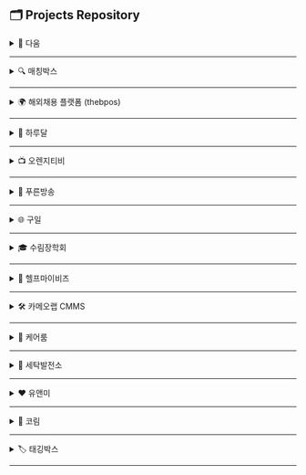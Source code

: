 ## 🗂️ Projects Repository

<details markdown="1">
    <summary>📌 다움</summary>
    <a href="https://github.com/Gryard-Company/Daum">다움 (추모공간) - GitHub Repository</a> <br />
    <a href="https://github.com/Gryard-Company/Daum-Home">다움 (홈페이지) - GitHub Repository</a> <br />
    <a href="#">다움 - Web Site</a>
</details>

---

<details markdown="1">
    <summary>🔍 매칭박스</summary>
    <a href="https://github.com/Gryard-Company/Matching-Box">매칭박스 - GitHub Repository</a> <br />
    <a href="http://175.118.126.104:40004/">매칭박스 - Web Site</a>
</details>

---

<details markdown="1">
    <summary>🌍 해외채용 플랫폼 (thebpos)</summary>
    <a href="https://github.com/Gryard-Company/2STO">해외채용 플랫폼 (thebpos) - GitHub Repository</a> <br />
    <a href="http://thebpos.com/">해외채용 플랫폼 (thebpos) - Web Site</a>
</details>

---

<details markdown="1">
    <summary>🌙 하루달</summary>
    <a href="https://github.com/Gryard-Company/Harudal-FrontEnd">하루달 (Web) - GitHub Repository</a> <br />
    <a href="https://github.com/Gryard-Company/Harudal-BackEnd">하루달 (Server) - GitHub Repository</a> <br />
    <a href="https://github.com/Gryard-Company/Harudal-AI">하루달 (AI) - GitHub Repository</a> <br />
    <a href="#">하루달 - Web Site</a>
</details>

---

<details markdown="1">
    <summary>📺 오렌지티비</summary>
    <a href="https://github.com/Gryard-Company/OrangeTB">오렌지티비 - GitHub Repository</a> <br />
    <a href="https://orangetb.com/">오렌지티비 - Web Site</a>
</details>

---

<details markdown="1">
    <summary>📡 푸른방송</summary>
    <a href="https://github.com/Gryard-Company/gcs">푸른방송 - GitHub Repository</a> <br />
    <a href="https://gcs.co.kr/">푸른방송 - Web Site</a>
</details>

---

<details markdown="1">
    <summary>🌐 구일</summary>
    <a href="https://github.com/Gryard-Company/gooil-react">구일 (Web) - GitHub Repository</a> <br />
    <a href="https://github.com/Gryard-Company/gooil-api">구일 (Server) - GitHub Repository</a> <br />
    <a href="http://175.118.126.104:30004/">구일 - Web Site</a>
</details>

---

<details markdown="1">
    <summary>🎓 수림장학회</summary>
    <a href="https://github.com/Gryard-Company/sourim">수림장학회 - GitHub Repository</a> <br />
    <a href="http://175.118.126.104:30004/">수림장학회 - Web Site</a>
</details>

---

<details markdown="1">
    <summary>💼 헬프마이비즈</summary>
    <a href="https://github.com/Gryard-Company/Help-Mybiz">헬프마이비즈 - GitHub Repository</a> <br />
    <a href="http://helpmybiz.co.kr/">헬프마이비즈 - Web Site</a>
</details>

---

<details markdown="1">
    <summary>🛠️ 카메오랩 CMMS</summary>
    <a href="https://github.com/Gryard-Company/Carmeolap-CMMS">카메오랩 CMMS - GitHub Repository</a> <br />
    <a href="http://thinkamuse.cafe24.com/">카메오랩 CMMS - Web Site</a>
</details>

---

<details markdown="1">
    <summary>🏥 케어룸</summary>
    <a href="https://github.com/Gryard-Company/kareroom">케어룸 - GitHub Repository</a> <br />
    <a href="http://inventories.kareroom.com/">케어룸 - Web Site</a>
</details>

---

<details markdown="1">
    <summary>👔 세탁발전소</summary>
    <a href="https://github.com/Gryard-Company/wash">세탁발전소 (관리자) - GitHub Repository</a> <br />
    <a href="https://github.com/Gryard-Company/wash_user">세탁발전소 (유저) - GitHub Repository</a> <br />
    <a href="https://github.com/Gryard-Company/wash_manager">세탁발전소 (매니저) - GitHub Repository</a> <br />
    <a href="http://wash.daerida.com/">세탁발전소 (관리자) - Web Site</a>
</details>

---

<details markdown="1">
    <summary>❤️ 유앤미</summary>
    <a href="https://github.com/Gryard-Company/younme">유앤미 - GitHub Repository</a> <br />
    <a href="http://younme.co.kr">유앤미 - Web Site</a>
</details>

---

<details markdown="1">
    <summary>🌾 코림</summary>
    <a href="https://github.com/Gryard-Company/koream">코림 - GitHub Repository</a> <br />
    <a href="https://koream.co.th/">코림 - Web Site</a>
</details>

---

<details markdown="1">
    <summary>🏷️ 태깅박스</summary>
    <a href="https://github.com/Gryard-Company/taggingboxElectron">태깅박스 (Web) - GitHub Repository</a> <br />
    <a href="https://github.com/Gryard-Company/taggingboxAPI">태깅박스 (Server) - GitHub Repository</a> <br />
    <a href="https://github.com/Gryard-Company/taggingboxAdmin">태깅박스 (Admin) - GitHub Repository</a> <br />
    <a href="https://taggingbox.im">태깅박스 - Web Site</a>
</details>

---
